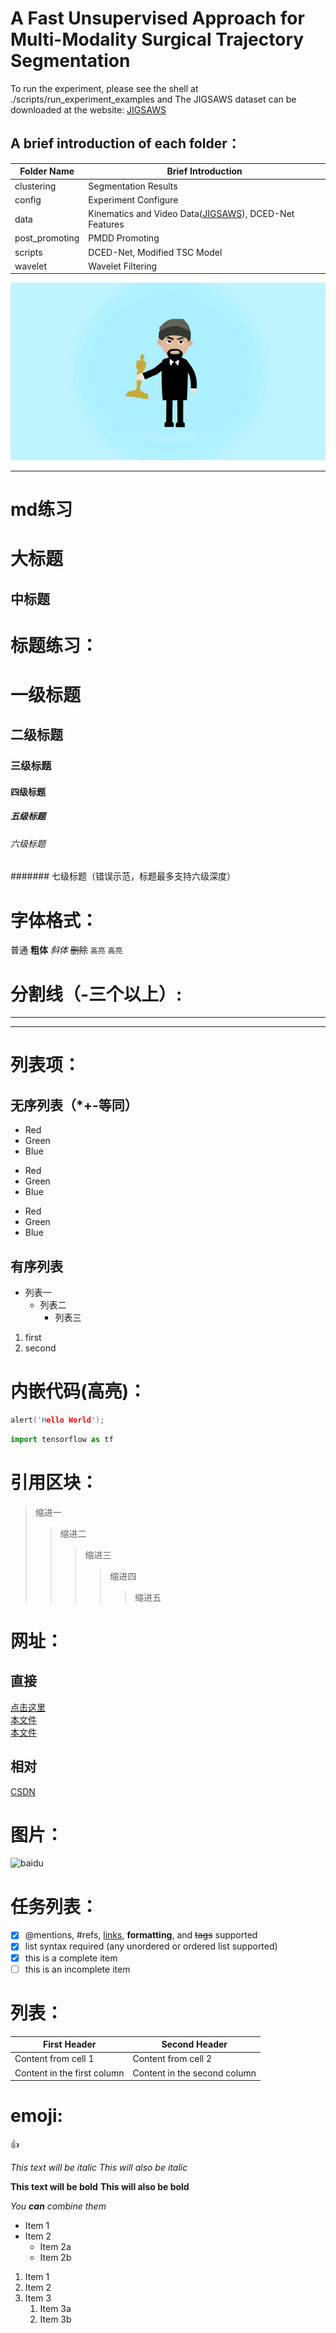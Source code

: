 # A Fast Unsupervised Approach for Multi-Modality Surgical Trajectory Segmentation

To run the experiment, please see the shell at ./scripts/run_experiment_examples and The JIGSAWS dataset can be downloaded at the website: [JIGSAWS]

## A brief introduction of each folder：
Folder Name | Brief Introduction
----------- | ------------------
clustering  | Segmentation Results
config      | Experiment Configure
data        | Kinematics and Video Data([JIGSAWS]), DCED-Net Features
post_promoting | PMDD Promoting
scripts     | DCED-Net, Modified TSC Model
wavelet     | Wavelet Filtering

![gif](https://github.com/HongfaZhao/hello-world/blob/master/ggg.gif)

[JIGSAWS]:https://cirl.lcsr.jhu.edu/research/hmm/datasets/jigsaws_release/

-----------------------------------------------------------------------------


# md练习

大标题
====

中标题
-------

# 标题练习：
# 一级标题
## 二级标题
### 三级标题
#### 四级标题
##### 五级标题
###### 六级标题
####### 七级标题（错误示范，标题最多支持六级深度）

# 字体格式：
普通
**粗体**
*斜体*
~~删除~~
``高亮``
`高亮`

# 分割线（-三个以上）:
---
----

# 列表项：
## 无序列表（*+-等同）
* Red
* Green
* Blue
+ Red
+ Green
+ Blue
- Red
- Green
- Blue

## 有序列表
* 列表一
  * 列表二
    * 列表三
1. first
2. second

# 内嵌代码(高亮)：
```c++
alert('Hello World');
```
```python
import tensorflow as tf
```

# 引用区块：
> 缩进一
>> 缩进二
>>> 缩进三
>>>> 缩进四
>>>>> 缩进五

# 网址：
## 直接
[点击这里](http://www.baidu.com)  
[本文件](333/新建文本文档.txt)  
[本文件](好书书名.txt)  

## 相对
[CSDN][csdn]

# 图片：
![baidu](http://www.baidu.com/img/bdlogo.gif "百度logo")


# 任务列表：
- [x] @mentions, #refs, [links](), **formatting**, and <del>tags</del> supported
- [x] list syntax required (any unordered or ordered list supported)
- [x] this is a complete item
- [ ] this is an incomplete item

# 列表：
First Header | Second Header
------------ | ------------
Content from cell 1 | Content from cell 2
Content in the first column | Content in the second column

# emoji:
:+1:

*This text will be italic*
_This will also be italic_

**This text will be bold**
__This will also be bold__

_You **can** combine them_

* Item 1
* Item 2
  * Item 2a
  * Item 2b

1. Item 1
2. Item 2
3. Item 3
   1. Item 3a
   2. Item 3b

[csdn]:http://blog.csdn.net/guodongxiaren
